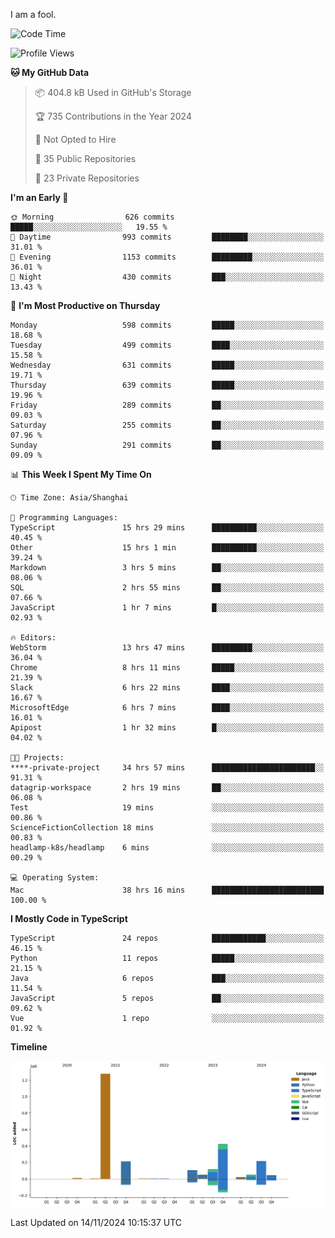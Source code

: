 I am a fool.

<!--START_SECTION:waka-->
![Code Time](http://img.shields.io/badge/Code%20Time-2%2C093%20hrs%2021%20mins-blue)

![Profile Views](http://img.shields.io/badge/Profile%20Views-1-blue)

**🐱 My GitHub Data** 

> 📦 404.8 kB Used in GitHub's Storage 
 > 
> 🏆 735 Contributions in the Year 2024
 > 
> 🚫 Not Opted to Hire
 > 
> 📜 35 Public Repositories 
 > 
> 🔑 23 Private Repositories 
 > 
**I'm an Early 🐤** 

```text
🌞 Morning                626 commits         █████░░░░░░░░░░░░░░░░░░░░   19.55 % 
🌆 Daytime                993 commits         ████████░░░░░░░░░░░░░░░░░   31.01 % 
🌃 Evening                1153 commits        █████████░░░░░░░░░░░░░░░░   36.01 % 
🌙 Night                  430 commits         ███░░░░░░░░░░░░░░░░░░░░░░   13.43 % 
```
📅 **I'm Most Productive on Thursday** 

```text
Monday                   598 commits         █████░░░░░░░░░░░░░░░░░░░░   18.68 % 
Tuesday                  499 commits         ████░░░░░░░░░░░░░░░░░░░░░   15.58 % 
Wednesday                631 commits         █████░░░░░░░░░░░░░░░░░░░░   19.71 % 
Thursday                 639 commits         █████░░░░░░░░░░░░░░░░░░░░   19.96 % 
Friday                   289 commits         ██░░░░░░░░░░░░░░░░░░░░░░░   09.03 % 
Saturday                 255 commits         ██░░░░░░░░░░░░░░░░░░░░░░░   07.96 % 
Sunday                   291 commits         ██░░░░░░░░░░░░░░░░░░░░░░░   09.09 % 
```


📊 **This Week I Spent My Time On** 

```text
🕑︎ Time Zone: Asia/Shanghai

💬 Programming Languages: 
TypeScript               15 hrs 29 mins      ██████████░░░░░░░░░░░░░░░   40.45 % 
Other                    15 hrs 1 min        ██████████░░░░░░░░░░░░░░░   39.24 % 
Markdown                 3 hrs 5 mins        ██░░░░░░░░░░░░░░░░░░░░░░░   08.06 % 
SQL                      2 hrs 55 mins       ██░░░░░░░░░░░░░░░░░░░░░░░   07.66 % 
JavaScript               1 hr 7 mins         █░░░░░░░░░░░░░░░░░░░░░░░░   02.93 % 

🔥 Editors: 
WebStorm                 13 hrs 47 mins      █████████░░░░░░░░░░░░░░░░   36.04 % 
Chrome                   8 hrs 11 mins       █████░░░░░░░░░░░░░░░░░░░░   21.39 % 
Slack                    6 hrs 22 mins       ████░░░░░░░░░░░░░░░░░░░░░   16.67 % 
MicrosoftEdge            6 hrs 7 mins        ████░░░░░░░░░░░░░░░░░░░░░   16.01 % 
Apipost                  1 hr 32 mins        █░░░░░░░░░░░░░░░░░░░░░░░░   04.02 % 

🐱‍💻 Projects: 
****-private-project     34 hrs 57 mins      ███████████████████████░░   91.31 % 
datagrip-workspace       2 hrs 19 mins       ██░░░░░░░░░░░░░░░░░░░░░░░   06.08 % 
Test                     19 mins             ░░░░░░░░░░░░░░░░░░░░░░░░░   00.86 % 
ScienceFictionCollection 18 mins             ░░░░░░░░░░░░░░░░░░░░░░░░░   00.83 % 
headlamp-k8s/headlamp    6 mins              ░░░░░░░░░░░░░░░░░░░░░░░░░   00.29 % 

💻 Operating System: 
Mac                      38 hrs 16 mins      █████████████████████████   100.00 % 
```

**I Mostly Code in TypeScript** 

```text
TypeScript               24 repos            ████████████░░░░░░░░░░░░░   46.15 % 
Python                   11 repos            █████░░░░░░░░░░░░░░░░░░░░   21.15 % 
Java                     6 repos             ███░░░░░░░░░░░░░░░░░░░░░░   11.54 % 
JavaScript               5 repos             ██░░░░░░░░░░░░░░░░░░░░░░░   09.62 % 
Vue                      1 repo              ░░░░░░░░░░░░░░░░░░░░░░░░░   01.92 % 
```



**Timeline**

![Lines of Code chart](https://raw.githubusercontent.com/VeejaLiu/VeejaLiu/master/assets/bar_graph.png)


 Last Updated on 14/11/2024 10:15:37 UTC
<!--END_SECTION:waka-->
